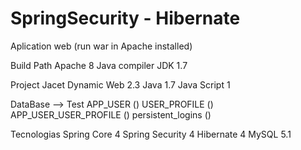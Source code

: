 # SpringSecurity - Hibernate

Aplication web (run war in Apache installed)

Build Path
	Apache 8
	Java compiler JDK 1.7

Project Jacet
	Dynamic Web 2.3
	Java 1.7
	Java Script 1

DataBase --> Test
	APP_USER ()
	USER_PROFILE ()
	APP_USER_USER_PROFILE ()
	persistent_logins ()
	
Tecnologias
	Spring Core 4
	Spring Security 4
	Hibernate 4
	MySQL 5.1